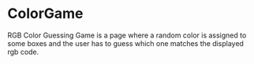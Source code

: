 # ColorGame
RGB Color Guessing Game is a page where a random color is assigned to some boxes and the user has to guess which one matches the displayed rgb code.